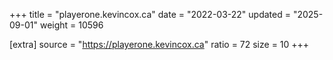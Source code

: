 +++
title = "playerone.kevincox.ca"
date = "2022-03-22"
updated = "2025-09-01"
weight = 10596

[extra]
source = "https://playerone.kevincox.ca"
ratio = 72
size = 10
+++
